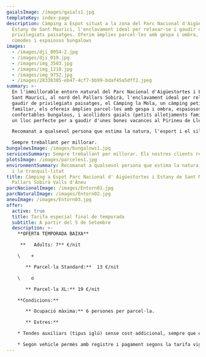 ```yaml
---
gaialsImage: /images/gaials1.jpg
templateKey: index-page
description: Càmping a Espot situat a la zona del Parc Nacional d'Aigüestortes i
  Estany de Sant Maurici, l'enclavament ideal per relaxar-se i gaudir de
  privilegiats paisatges. Oferim àmplies parcel·les amb gespa i ombra, així com
  còmodes i espaiosos bungalows
images:
  - /images/dji_0054-2.jpg
  - /images/dji_019.jpg
  - /images/img_3503.jpg
  - /images/img_1218.jpg
  - /images/img_9752.jpg
  - /images/28338385-eb47-4cf7-bb99-bdaf45a5dff2.jpeg
summary: >-
  En l'immillorable entorn natural del Parc Nacional d'Aigüestortes i Estany de
  Sant Maurici, al nord del Pallars Sobirà, l'enclavament ideal per relaxar-se i
  gaudir de privilegiats paisatges, el Càmping la Mola, un càmping petit i
  familiar, els ofereix àmplies parcel·les amb gespa i ombra, espaiosos i
  confortables bungalous, i acollidors gaials (petits allotjaments familiars),
  un lloc perfecte per a gaudir d'unes bones vacances al Pirineu de Lleida.

  Recomanat a qualsevol persona que estima la natura, l'esport i el silenci.

  Sempre treballant per millorar.                                                                                                                                   Els nostres clients repeteixen i ens recomanen.
bungalowsImage: /images/bungalows1.jpg
servicesSummary: Sempre treballant per millorar. Els nostres clients repeteixen i ens recomanen.
plotsImage: /images/parceles1.jpg
environmentSummary: Recomanat a qualsevol persona que estima la natura, l'esport
  i la tranquil·litat
title: Càmping a Espot Parc Nacional d' Aigüestortes i Estany de Sant Maurici
  Pallars Sobirà Valls d'Àneu
parcNacionalImage: /images/Entorn01.jpg
parcNaturalImage: /images/Entorn02.jpg
aneuImage: /images/Entorn03.jpg
offer:
  active: true
  title: Tarifa especial final de temporada
  subtitle: A partir del 5 de Setembre
  description: >-
    **O﻿FERTA TEMPORADA BAIXA**

     **﻿   Adults: 7** €/nit

    \    +

       ** Parcel·la Standard:**  13 €/nit

    \    o

       ** Parcel·la XL:** 19 €/nit

    **Condicions:**

       ** Ocupació màxima:** 6 persones per parcel·la.

       ** Extres:**

    * Tendes auxiliars (tipus iglú) sense cost addicional, sempre que estiguin dins dels límits de la parcel·la.

    * Segon vehicle permès amb registre i pagament segons la tarifa vigent, ha d'estacionar-se a la mateixa parcel·la.
---
```

